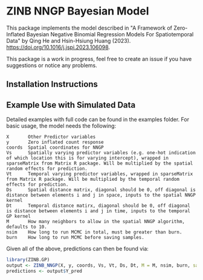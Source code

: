 # ZINB NNGP Bayesian Model

This package implements the model described in "A Framework of Zero-Inflated Bayesian Negative
Binomial Regression Models For Spatiotemporal Data" by Qing He and Hsin-Hsiung Huang (2023). https://doi.org/10.1016/j.jspi.2023.106098. 

This package is a work in progress, feel free to create an issue if you have suggestions or notice any problems.

## Installation Instructions


## Example Use with Simulated Data
Detailed examples with full code can be found in the examples folder. For basic usage, the model needs the following:

```
X       Other Predictor variables
y       Zero inflated count response
coords  Spatial coordinates for NNGP
Vs      Spatially varying predictor variables (e.g. one-hot indication of which location this is for varying intercept), wrapped in sparseMatrix from Matrix R package. Will be multiplied by the spatial random effects for prediction.
Vt      Temporal varying predictor variables, wrapped in sparseMatrix from Matrix R package. Will be multiplied by the temporal random effects for prediction.
Ds      Spatial distance matrix, diagonal should be 0, off diagonal is distance between elements i and j in space, inputs to the spatial NNGP kernel
Dt      Temporal distance matirx, diagonal should be 0, off diagonal is distance between elements i and j in time, inputs to the temporal GP kernel
M       How many neighbors to allow in the spatial NNGP algorithm, defaults to 10.
nsim    How long to run MCMC in total, must be greater than burn.
burn    How long to run MCMC before saving samples.
```

Given all of the above, predictions can then be found via:
```r
library(ZINB.GP)
output <- ZINB_NNGP(X, y, coords, Vs, Vt, Ds, Dt, M = M, nsim, burn, save_ypred = TRUE)
predictions <- output$Y_pred
```
